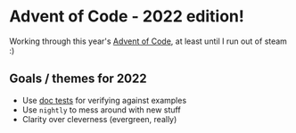 # Advent of Code - 2022 edition!

Working through this year's [Advent of Code](https://adventofcode.com), at least until I run out of steam :)

## Goals / themes for 2022

- Use [doc tests](https://doc.rust-lang.org/rustdoc/write-documentation/documentation-tests.html) for verifying against examples
- Use `nightly` to mess around with new stuff
- Clarity over cleverness (evergreen, really)

